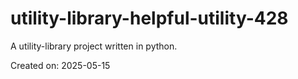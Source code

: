 # utility-library-helpful-utility-428

A utility-library project written in python.

Created on: 2025-05-15
